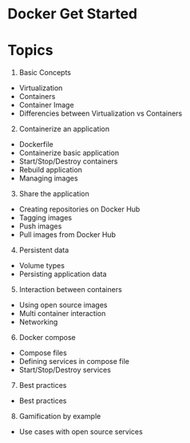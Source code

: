 # Docker Get Started

# Topics

1. Basic Concepts

- Virtualization
- Containers
- Container Image
- Differencies between Virtualization vs Containers

2. Containerize an application

- Dockerfile
- Containerize basic application
- Start/Stop/Destroy containers
- Rebuild application
- Managing images

3. Share the application

- Creating repositories on Docker Hub
- Tagging images
- Push images
- Pull images from Docker Hub

4. Persistent data

- Volume types
- Persisting application data

5. Interaction between containers

- Using open source images
- Multi container interaction
- Networking

6. Docker compose

- Compose files
- Defining services in compose file
- Start/Stop/Destroy services

7. Best practices

- Best practices

8. Gamification by example

- Use cases with open source services